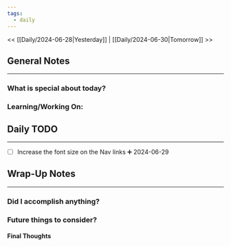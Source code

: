 ```yaml
---
tags:
  - daily
---
```

<< [[Daily/2024-06-28|Yesterday]] |  [[Daily/2024-06-30|Tomorrow]] >>

## General Notes
---
### What is special about today?


### Learning/Working On:



## Daily TODO
---
- [ ] Increase the font size on the Nav links ➕ 2024-06-29



## Wrap-Up Notes
---
### Did I accomplish anything?
### Future things to consider?
#### Final Thoughts

